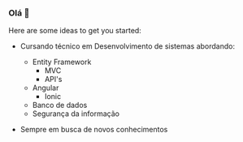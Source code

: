 
### Olá 👋


Here are some ideas to get you started:

- Cursando técnico em Desenvolvimento de sistemas abordando:
  - Entity Framework
    - MVC
    - API's
  - Angular
    - Ionic
  - Banco de dados
  - Segurança da informação
    
- Sempre em busca de novos conhecimentos

